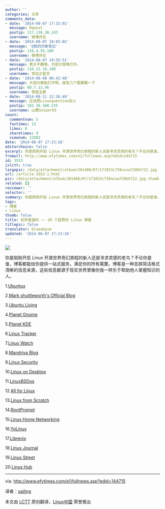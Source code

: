 ```yaml
---
author: ''
categories: 分享
comments_data:
- date: '2014-08-07 17:33:01'
  message: Repost
  postip: 117.136.38.243
  username: 微博评论
- date: '2014-08-07 18:03:02'
  message: '@我的印象笔记'
  postip: 116.4.56.189
  username: 微博评论
- date: '2014-08-07 19:55:51'
  message: 表示不翻墙，大部分很难打开。
  postip: 116.22.16.108
  username: 悠远之星空
- date: '2014-08-08 06:42:48'
  message: 大部分都能打开啊，就有几个需要翻一下
  postip: 60.7.13.46
  username: 零度王爵
- date: '2014-08-11 22:26:49'
  message: 应该把Linuxquestion加上
  postip: 182.36.160.235
  username: 山鹰Sniper03
count:
  commentnum: 5
  favtimes: 13
  likes: 0
  sharetimes: 9
  viewnum: 12882
date: '2014-08-07 17:23:26'
editorchoice: false
excerpt: 你是刚刚开启 Linux 开源世界奇幻旅程的新人还是寻求灵感的老鸟？不论你是谁，博客都能给你提供一站式服务，满足你的所有需要。博客是一种言辞简洁格式清晰的信息来源，这些信息都源于现实世界里像你我一样乐于帮助他人掌握知识的人。
fromurl: http://www.efytimes.com/e1/fullnews.asp?edid=144715
id: 3553
islctt: true
largepic: /data/attachment/album/201408/07/171653c738nzvw720bh722.jpg
url: /article-3553-1.html
pic: /data/attachment/album/201408/07/171653c738nzvw720bh722.jpg.thumb.jpg
related: []
reviewer: ''
selector: ''
summary: 你是刚刚开启 Linux 开源世界奇幻旅程的新人还是寻求灵感的老鸟？不论你是谁，博客都能给你提供一站式服务，满足你的所有需要。博客是一种言辞简洁格式清晰的信息来源，这些信息都源于现实世界里像你我一样乐于帮助他人掌握知识的人。
tags:
- 博客
- Linux
thumb: false
title: 初学者福利 —— 20 个超赞的 Linux 博客
titlepic: false
translator: blueabysm
updated: '2014-08-07 17:23:26'
---
```


![](/data/attachment/album/201408/07/171653c738nzvw720bh722.jpg)


你是刚刚开启 Linux 开源世界奇幻旅程的新人还是寻求灵感的老鸟？不论你是谁，博客都能给你提供一站式服务，满足你的所有需要。博客是一种言辞简洁格式清晰的信息来源，这些信息都源于现实世界里像你我一样乐于帮助他人掌握知识的人。


1.[Ubuntux](http://www.ubuntux.org/)


2.[Mark shuttleworth's Official Blog](http://www.markshuttleworth.com/)


3.[Ubuntu Living](http://ubuntuliving.blogspot.in/)


4.[Planet Gnome](http://planet.gnome.org/)


5.[Planet KDE](http://planetkde.org/)


6.[Linux Tracker](http://linuxtracker.org/)


7.[Linux Watch](http://efytimes.com/e1/www.linux-watch.com)


8.[Mandriva Blog](http://blog.mandriva.com/en/)


9.[Linux Security](http://www.linuxsecurity.com/)


10.[Linux on Desktop](http://linuxondesktop.blogspot.in/)


11.[LinuxBSDos](http://www.linuxbsdos.com/)


12.[All for Linux](http://allforlinux.com/)


13.[Linux from Scratch](http://www.linuxfromscratch.org/)


14.[RootPrompt](http://rootprompt.org/)


15.[Linux Home Networking](http://www.linuxhomenetworking.com/)


16.[YoLinux](http://www.yolinux.com/TUTORIALS/)


17.[Librenix](http://librenix.com/)


18.[Linux Journal](http://www.linuxjournal.com/)


19.[Linux Street](http://www.linuxstreet.net/)


20.[Linux Hub](http://linuxhub.net/)




---


via: <http://www.efytimes.com/e1/fullnews.asp?edid=144715>


译者：[sailing](https://github.com/blueabysm) 


本文由 [LCTT](https://github.com/LCTT/TranslateProject) 原创翻译，[Linux中国](http://linux.cn/) 荣誉推出
